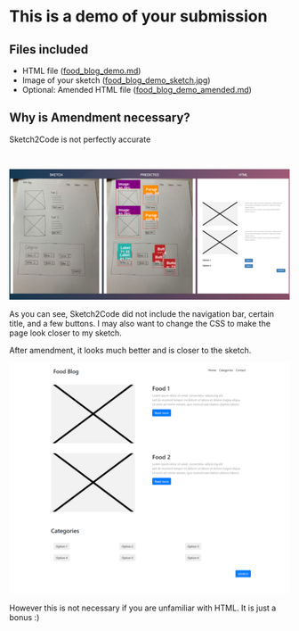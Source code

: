 # This is a demo of your submission

## Files included

- HTML file ([food_blog_demo.md](https://github.com/dunmanhigh/web_templates/blob/main/Blog/Demo%20Food%20Blog/food_blog_demo.html))
- Image of your sketch ([food_blog_demo_sketch.jpg](https://github.com/dunmanhigh/web_templates/blob/main/Blog/Demo%20Food%20Blog/food_blog_demo_sketch.jpg_))
- Optional: Amended HTML file ([food_blog_demo_amended.md](https://github.com/dunmanhigh/web_templates/blob/main/Blog/Demo%20Food%20Blog/food_blog_demo_amended.html))

## Why is Amendment necessary?

Sketch2Code is not perfectly accurate

<br>

![food_blog_sketch2code.png](food_blog_sketch2code.png)

As you can see, Sketch2Code did not include the navigation bar, certain title, and a few buttons. I may also want to change the CSS to make the page look closer to my sketch.

After amendment, it looks much better and is closer to the sketch.

![demo_food_blog_amended.png](demo_food_blog_amended.png)

However this is not necessary if you are unfamiliar with HTML. It is just a bonus :)
